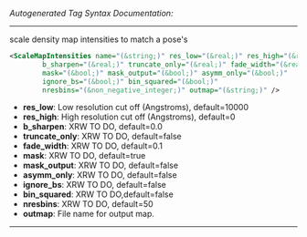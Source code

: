 <!-- THIS IS AN AUTOGENERATED FILE: Don't edit it directly, instead change the schema definition in the code itself. -->

_Autogenerated Tag Syntax Documentation:_

---
scale density map intensities to match a pose's

```xml
<ScaleMapIntensities name="(&string;)" res_low="(&real;)" res_high="(&real;)"
        b_sharpen="(&real;)" truncate_only="(&real;)" fade_width="(&real;)"
        mask="(&bool;)" mask_output="(&bool;)" asymm_only="(&bool;)"
        ignore_bs="(&bool;)" bin_squared="(&bool;)"
        nresbins="(&non_negative_integer;)" outmap="(&string;)" />
```

-   **res_low**: Low resolution cut off (Angstroms), default=10000
-   **res_high**: High resolution cut off (Angstroms), default=0
-   **b_sharpen**: XRW TO DO, default=0.0
-   **truncate_only**: XRW TO DO, default=false
-   **fade_width**: XRW TO DO, default=0.1
-   **mask**: XRW TO DO, default=true
-   **mask_output**: XRW TO DO, default=false
-   **asymm_only**: XRW TO DO, default=false
-   **ignore_bs**: XRW TO DO, default=false
-   **bin_squared**: XRW TO DO,default=false
-   **nresbins**: XRW TO DO, default=50
-   **outmap**: File name for output map.

---
